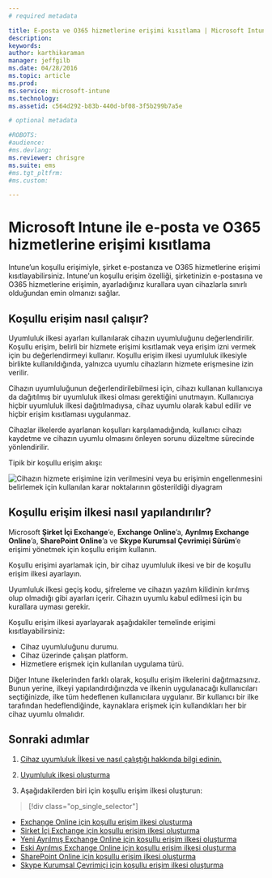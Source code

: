 ```yaml
---
# required metadata

title: E-posta ve O365 hizmetlerine erişimi kısıtlama | Microsoft Intune
description:
keywords:
author: karthikaraman
manager: jeffgilb
ms.date: 04/28/2016
ms.topic: article
ms.prod:
ms.service: microsoft-intune
ms.technology:
ms.assetid: c564d292-b83b-440d-bf08-3f5b299b7a5e

# optional metadata

#ROBOTS:
#audience:
#ms.devlang:
ms.reviewer: chrisgre
ms.suite: ems
#ms.tgt_pltfrm:
#ms.custom:

---
```


# Microsoft Intune ile e-posta ve O365 hizmetlerine erişimi kısıtlama
Intune’un koşullu erişimiyle, şirket e-postanıza ve O365 hizmetlerine erişimi kısıtlayabilirsiniz. Intune'un koşullu erişim özelliği, şirketinizin e-postasına ve O365 hizmetlerine erişimin, ayarladığınız kurallara uyan cihazlarla sınırlı olduğundan emin olmanızı sağlar.
## Koşullu erişim nasıl çalışır?
Uyumluluk ilkesi ayarları kullanılarak cihazın uyumluluğunu değerlendirilir. Koşullu erişim, belirli bir hizmete erişimi kısıtlamak veya erişim izni vermek için bu değerlendirmeyi kullanır. Koşullu erişim ilkesi uyumluluk ilkesiyle birlikte kullanıldığında, yalnızca uyumlu cihazların hizmete erişmesine izin verilir.

Cihazın uyumluluğunun değerlendirilebilmesi için, cihazı kullanan kullanıcıya da dağıtılmış bir uyumluluk ilkesi olması gerektiğini unutmayın.
Kullanıcıya hiçbir uyumluluk ilkesi dağıtılmadıysa, cihaz uyumlu olarak kabul edilir ve hiçbir erişim kısıtlaması uygulanmaz.

Cihazlar ilkelerde ayarlanan koşulları karşılamadığında, kullanıcı cihazı kaydetme ve cihazın uyumlu olmasını önleyen sorunu düzeltme sürecinde yönlendirilir.

Tipik bir koşullu erişim akışı:

![Cihazın hizmete erişimine izin verilmesini veya bu erişimin engellenmesini belirlemek için kullanılan karar noktalarının gösterildiği diyagram](./media/ConditionalAccess4.png)

## Koşullu erişim ilkesi nasıl yapılandırılır?
Microsoft **Şirket İçi Exchange**’e, **Exchange Online**’a, **Ayrılmış Exchange Online**’a, **SharePoint Online**’a ve **Skype Kurumsal Çevrimiçi Sürüm**’e erişimi yönetmek için koşullu erişim kullanın.

Koşullu erişimi ayarlamak için, bir cihaz uyumluluk ilkesi ve bir de koşullu erişim ilkesi ayarlayın.

Uyumluluk ilkesi geçiş kodu, şifreleme ve cihazın yazılım kilidinin kırılmış olup olmadığı gibi ayarları içerir. Cihazın uyumlu kabul edilmesi için bu kurallara uyması gerekir.

Koşullu erişim ilkesi ayarlayarak aşağıdakiler temelinde erişimi kısıtlayabilirsiniz:
- Cihaz uyumluluğunu durumu.
- Cihaz üzerinde çalışan platform.
- Hizmetlere erişmek için kullanılan uygulama türü.

Diğer Intune ilkelerinden farklı olarak, koşullu erişim ilkelerini dağıtmazsınız. Bunun yerine, ilkeyi yapılandırdığınızda ve ilkenin uygulanacağı kullanıcıları seçtiğinizde, ilke tüm hedeflenen kullanıcılara uygulanır. Bir kullanıcı bir ilke tarafından hedeflendiğinde, kaynaklara erişmek için kullandıkları her bir cihaz uyumlu olmalıdır.


## Sonraki adımlar
1. [Cihaz uyumluluk İlkesi ve nasıl çalıştığı hakkında bilgi edinin. ](introduction-to-device-compliance-policies-in-microsoft-intune.md)

2. [Uyumluluk ilkesi oluşturma](create-a-device-compliance-policy-in-microsoft-intune.md)

2.  Aşağıdakilerden biri için koşullu erişim ilkesi oluşturun:
> [!div class="op_single_selector"]
  - [Exchange Online için koşullu erişim ilkesi oluşturma](restrict-access-to-exchange-online-with-microsoft-intune.md)
  - [Şirket İçi Exchange için koşullu erişim ilkesi oluşturma](restrict-access-to-exchange-onpremises-with-microsoft-intune.md)
  - [Yeni Ayrılmış Exchange Online için koşullu erişim ilkesi oluşturma](restrict-access-to-exchange-online-with-microsoft-intune.md)
  - [Eski Ayrılmış Exchange Online için koşullu erişim ilkesi oluşturma](restrict-access-to-exchange-onpremises-with-microsoft-intune.md)
  - [SharePoint Online için koşullu erişim ilkesi oluşturma](restrict-access-to-sharepoint-online-with-microsoft-intune.md)
  - [Skype Kurumsal Çevrimiçi için koşullu erişim ilkesi oluşturma](restrict-access-to-skype-for-business-online-with-microsoft-intune.md)


<!--HONumber=Jun16_HO2-->



